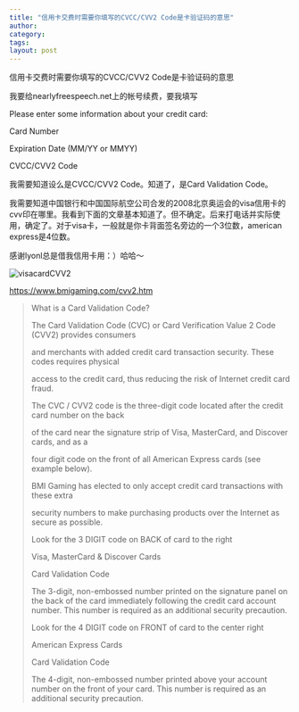 ```yaml
---
title: "信用卡交费时需要你填写的CVCC/CVV2 Code是卡验证码的意思"
author:
category: 
tags: 
layout: post
---
```

信用卡交费时需要你填写的CVCC/CVV2 Code是卡验证码的意思

我要给nearlyfreespeech.net上的帐号续费，要我填写

Please enter some information about your credit card:

Card Number 

Expiration Date (MM/YY or MMYY)

CVCC/CVV2 Code

我需要知道设么是CVCC/CVV2 Code。知道了，是Card Validation Code。

我需要知道中国银行和中国国际航空公司合发的2008北京奥运会的visa信用卡的cvv印在哪里。我看到下面的文章基本知道了。但不确定。后来打电话并实际使用，确定了。对于visa卡，一般就是你卡背面签名旁边的一个3位数，american express是4位数。

感谢lyonl总是借我信用卡用：）哈哈～

<img src="https://www.bmigaming.com/Images/visacardCVV2.gif" alt="visacardCVV2" />

https://www.bmigaming.com/cvv2.htm

<blockquote>

What is a Card Validation Code?



The Card Validation Code (CVC) or Card Verification Value 2 Code (CVV2) provides consumers

and merchants with added credit card transaction security. These codes requires physical

access to the credit card, thus reducing the risk of Internet credit card fraud.



The CVC / CVV2 code is the three-digit code located after the credit card number on the back

of the card near the signature strip of Visa, MasterCard, and Discover cards, and as a

four digit code on the front of all American Express cards (see example below).



BMI Gaming has elected to only accept credit card transactions with these extra

security numbers to make purchasing products over the Internet as secure as possible.

Look for the 3 DIGIT code on BACK of card to the right



Visa, MasterCard & Discover Cards



Card Validation Code



The 3-digit, non-embossed number printed on the signature panel on the back of the card immediately following the credit card account number. This number is required as an additional security precaution.



Look for the 4 DIGIT code on FRONT of card to the center right



American Express Cards



Card Validation Code



The 4-digit, non-embossed number printed above your account number on the front of your card. This number is required as an additional security precaution.

</blockquote>

